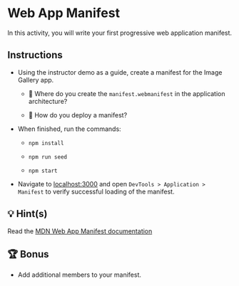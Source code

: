 # Web App Manifest

In this activity, you will write your first progressive web application manifest.

## Instructions

- Using the instructor demo as a guide, create a manifest for the Image Gallery app.

  - 🤔 Where do you create the `manifest.webmanifest` in the application architecture?

  - 🤔 How do you deploy a manifest?

- When finished, run the commands:

  - `npm install`

  - `npm run seed`

  - `npm start`

- Navigate to [localhost:3000](localhost:3000) and open `DevTools > Application > Manifest` to verify successful loading of the manifest.

## 💡 Hint(s)

Read the [MDN Web App Manifest documentation](https://developer.mozilla.org/en-US/docs/Web/Manifest)

## 🏆 Bonus

- Add additional members to your manifest.

